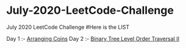 # July-2020-LeetCode-Challenge
July 2020 LeetCode Challenge
#Here is the LIST

Day 1 :- [Arranging Coins](https://github.com/RjtJdm/July-2020-LeetCode-Challenge/blob/master/Arranging%20Coins.cpp)
Day 2 :- [Binary Tree Level Order Traversal II](https://github.com/RjtJdm/July-2020-LeetCode-Challenge/blob/master/Binary%20Tree%20Level%20Order%20Traversal%20II.cpp) 

